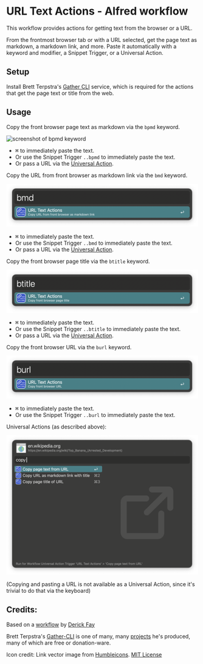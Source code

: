 # URL Text Actions - Alfred workflow

This workflow provides actions for getting text from the browser or a URL.

From the frontmost browser tab or with a URL selected, get the page text as markdown, a markdown link, and more. Paste it automatically with a keyword and modifier, a Snippet Trigger, or a Universal Action.

## Setup

Install Brett Terpstra's [Gather CLI](https://brettterpstra.com/projects/gather-cli/) service, which is required for the actions that get the page text or title from the web.

## Usage

Copy the front browser page text as markdown via the `bpmd` keyword.

![screenshot of bpmd keyword](./screenshots/bpmd-keyword.png-)

- <kbd>⌘</kbd> to immediately paste the text.
- Or use the Snippet Trigger `..bpmd` to immediately paste the text.
- Or pass a URL via the [Universal Action](https://www.alfredapp.com/help/features/universal-actions/).

Copy the URL from front browser as markdown link via the `bmd` keyword.

![screenshot of bmd keyword](./screenshots/bmd-keyword.png)

- <kbd>⌘</kbd> to immediately paste the text.
- Or use the Snippet Trigger `..bmd` to immediately paste the text.
- Or pass a URL via the [Universal Action](https://www.alfredapp.com/help/features/universal-actions/).

Copy the front browser page title via the `btitle` keyword.

![screenshot of btitle keyword](./screenshots/btitle-keyword.png)

- <kbd>⌘</kbd> to immediately paste the text.
- Or use the Snippet Trigger `..btitle` to immediately paste the text.
- Or pass a URL via the [Universal Action](https://www.alfredapp.com/help/features/universal-actions/).

Copy the front browser URL via the `burl` keyword.

![screenshot of burl keyword](./screenshots/burl-keyword.png)

- <kbd>⌘</kbd> to immediately paste the text.
- Or use the Snippet Trigger `..burl` to immediately paste the text.

Universal Actions (as described above):

![screenshot of universal action](./screenshots/universal-action-with-copy.png)

(Copying and pasting a URL is not available as a Universal Action, since it's trivial to do that via the keyboard)

## Credits:

Based on a [workflow](https://www.alfredforum.com/topic/17176-browser-safari-snippets-and-universal-actions) by [Derick Fay](https://www.alfredforum.com/profile/3468-dfay/)

Brett Terpstra's [Gather-CLI](https://brettterpstra.com/projects/gather-cli/) is one of many, many [projects](https://brettterpstra.com/projects/) he's produced, many of which are free or donation-ware.

Icon credit: Link vector image from [Humbleicons](https://humbleicons.com). [MIT License](https://github.com/zraly/humbleicons/blob/master/license)
